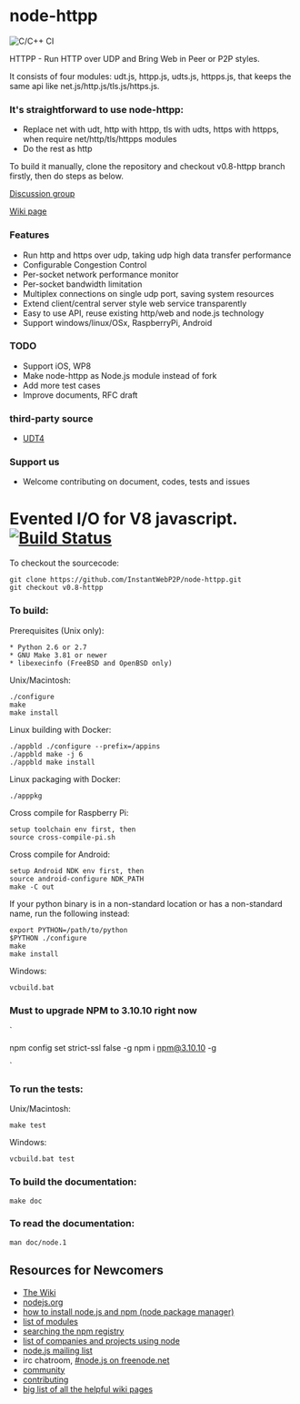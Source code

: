 # node-httpp

![C/C++ CI](https://github.com/InstantWebP2P/node-httpp/workflows/C/C++%20CI/badge.svg)

HTTPP - Run HTTP over UDP and Bring Web in Peer or P2P styles.

It consists of four modules: udt.js, httpp.js, udts.js, httpps.js, that keeps the same api like net.js/http.js/tls.js/https.js.

### It's straightforward to use node-httpp: 	

* Replace net with udt, http with httpp, tls with udts, https with httpps, when require net/http/tls/httpps modules	
* Do the rest as http

To build it manually, clone the repository and checkout v0.8-httpp branch firstly, then do steps as below.

[Discussion group](https://groups.google.com/d/forum/iwebpp)

[Wiki page](https://github.com/InstantWebP2P/node-httpp/wiki/An-introduction-to-node-httpp)

### Features

* Run http and https over udp, taking udp high data transfer performance
* Configurable Congestion Control
* Per-socket network performance monitor
* Per-socket bandwidth limitation
* Multiplex connections on single udp port, saving system resources
* Extend client/central server style web service transparently
* Easy to use API, reuse existing http/web and node.js technology
* Support windows/linux/OSx, RaspberryPi, Android

### TODO

* Support iOS, WP8
* Make node-httpp as Node.js module instead of fork
* Add more test cases
* Improve documents, RFC draft


### third-party source

* [UDT4](http://udt.sourceforge.net)


### Support us

* Welcome contributing on document, codes, tests and issues


Evented I/O for V8 javascript. [![Build Status](https://secure.travis-ci.org/joyent/node.png)](http://travis-ci.org/joyent/node)
===

To checkout the sourcecode:

    git clone https://github.com/InstantWebP2P/node-httpp.git
    git checkout v0.8-httpp

### To build:

Prerequisites (Unix only):

    * Python 2.6 or 2.7
    * GNU Make 3.81 or newer
    * libexecinfo (FreeBSD and OpenBSD only)

Unix/Macintosh:

    ./configure
    make
    make install

Linux building with Docker:

    ./appbld ./configure --prefix=/appins
    ./appbld make -j 6
    ./appbld make install

Linux packaging with Docker:

    ./apppkg

Cross compile for Raspberry Pi:

    setup toolchain env first, then
    source cross-compile-pi.sh

Cross compile for Android:

    setup Android NDK env first, then
    source android-configure NDK_PATH
    make -C out  

If your python binary is in a non-standard location or has a
non-standard name, run the following instead:

    export PYTHON=/path/to/python
    $PYTHON ./configure
    make
    make install

Windows:

    vcbuild.bat

### Must to upgrade NPM to 3.10.10 right now

`

  npm config set strict-ssl false -g
  npm i npm@3.10.10 -g

`

### To run the tests:

Unix/Macintosh:

    make test

Windows:

    vcbuild.bat test

### To build the documentation:

    make doc

### To read the documentation:

    man doc/node.1

Resources for Newcomers
---
  - [The Wiki](https://github.com/joyent/node/wiki)
  - [nodejs.org](http://nodejs.org/)
  - [how to install node.js and npm (node package manager)](http://joyeur.com/2010/12/10/installing-node-and-npm/)
  - [list of modules](https://github.com/joyent/node/wiki/modules)
  - [searching the npm registry](http://search.npmjs.org/)
  - [list of companies and projects using node](https://github.com/joyent/node/wiki/Projects,-Applications,-and-Companies-Using-Node)
  - [node.js mailing list](http://groups.google.com/group/nodejs)
  - irc chatroom, [#node.js on freenode.net](http://webchat.freenode.net?channels=node.js&uio=d4)
  - [community](https://github.com/joyent/node/wiki/Community)
  - [contributing](https://github.com/joyent/node/wiki/Contributing)
  - [big list of all the helpful wiki pages](https://github.com/joyent/node/wiki/_pages)
